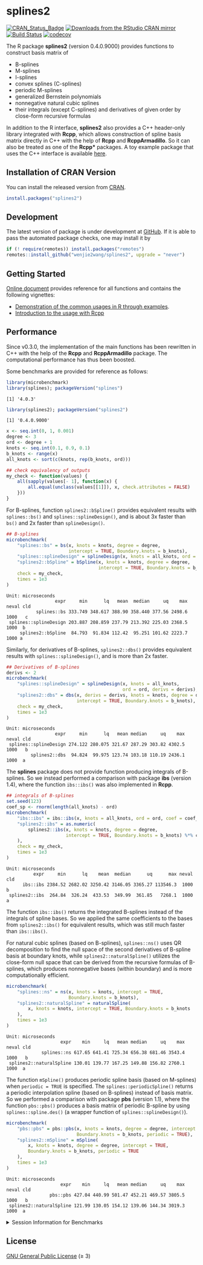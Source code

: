 splines2
================

[![CRAN\_Status\_Badge](https://www.r-pkg.org/badges/version/splines2)](https://CRAN.R-project.org/package=splines2)
[![Downloads from the RStudio CRAN
mirror](https://cranlogs.r-pkg.org/badges/splines2)](https://CRAN.R-project.org/package=splines2)
[![Build
Status](https://github.com/wenjie2wang/splines2/workflows/R-CMD-check/badge.svg)](https://github.com/wenjie2wang/splines2/actions)
[![codecov](https://codecov.io/gh/wenjie2wang/splines2/branch/main/graph/badge.svg)](https://codecov.io/gh/wenjie2wang/splines2)

The R package **splines2** (version 0.4.0.9000) provides functions to
construct basis matrix of

-   B-splines
-   M-splines
-   I-splines
-   convex splines (C-splines)
-   periodic M-splines
-   generalized Bernstein polynomials
-   nonnegative natural cubic splines
-   their integrals (except C-splines) and derivatives of given order by
    close-form recursive formulas

In addition to the R interface, **splines2** also provides a C++
header-only library integrated with **Rcpp**, which allows construction
of spline basis matrix directly in C++ with the help of **Rcpp** and
**RcppArmadillo**. So it can also be treated as one of the **Rcpp\***
packages. A toy example package that uses the C++ interface is available
[here](https://github.com/wenjie2wang/example-pkg-Rcpp-splines2).

## Installation of CRAN Version

You can install the released version from
[CRAN](https://CRAN.R-project.org/package=splines2).

``` r
install.packages("splines2")
```

## Development

The latest version of package is under development at
[GitHub](https://github.com/wenjie2wang/splines2). If it is able to pass
the automated package checks, one may install it by

``` r
if (! require(remotes)) install.packages("remotes")
remotes::install_github("wenjie2wang/splines2", upgrade = "never")
```

## Getting Started

[Online document](https://wwenjie.org/splines2) provides reference for
all functions and contains the following vignettes:

-   [Demonstration of the common usages in R through
    examples](https://wwenjie.org/splines2/articles/splines2-intro).
-   [Introduction to the usage with
    Rcpp](https://wwenjie.org/splines2/articles/splines2-wi-rcpp)

## Performance

Since v0.3.0, the implementation of the main functions has been
rewritten in C++ with the help of the **Rcpp** and **RcppArmadillo**
package. The computational performance has thus been boosted.

Some benchmarks are provided for reference as follows:

``` r
library(microbenchmark)
library(splines); packageVersion("splines")
```

    [1] '4.0.3'

``` r
library(splines2); packageVersion("splines2")
```

    [1] '0.4.0.9000'

``` r
x <- seq.int(0, 1, 0.001)
degree <- 3
ord <- degree + 1
knots <- seq.int(0.1, 0.9, 0.1)
b_knots <- range(x)
all_knots <- sort(c(knots, rep(b_knots, ord)))

## check equivalency of outputs
my_check <- function(values) {
    all(sapply(values[- 1], function(x) {
        all.equal(unclass(values[[1]]), x, check.attributes = FALSE)
    }))
}
```

For B-splines, function `splines2::bSpline()` provides equivalent
results with `splines::bs()` and `splines::splineDesign()`, and is about
3x faster than `bs()` and 2x faster than `splineDesign()`.

``` r
## B-splines
microbenchmark(
    "splines::bs" = bs(x, knots = knots, degree = degree,
                       intercept = TRUE, Boundary.knots = b_knots),
    "splines::splineDesign" = splineDesign(x, knots = all_knots, ord = ord),
    "splines2::bSpline" = bSpline(x, knots = knots, degree = degree,
                                  intercept = TRUE, Boundary.knots = b_knots),
    check = my_check,
    times = 1e3
)
```

    Unit: microseconds
                      expr     min      lq   mean  median     uq    max neval cld
               splines::bs 333.749 348.617 388.90 358.440 377.56 2498.6  1000   c
     splines::splineDesign 203.887 208.859 237.79 213.392 225.03 2368.5  1000  b 
         splines2::bSpline  84.793  91.834 112.42  95.251 101.62 2223.7  1000 a  

Similarly, for derivatives of B-splines, `splines2::dbs()` provides
equivalent results with `splines::splineDesign()`, and is more than 2x
faster.

``` r
## Derivatives of B-splines
derivs <- 2
microbenchmark(
    "splines::splineDesign" = splineDesign(x, knots = all_knots,
                                           ord = ord, derivs = derivs),
    "splines2::dbs" = dbs(x, derivs = derivs, knots = knots, degree = degree,
                          intercept = TRUE, Boundary.knots = b_knots),
    check = my_check,
    times = 1e3
)
```

    Unit: microseconds
                      expr     min      lq   mean median     uq    max neval cld
     splines::splineDesign 274.122 280.075 321.67 287.29 303.82 4302.5  1000   b
             splines2::dbs  94.824  99.975 123.74 103.18 110.19 2436.1  1000  a 

The **splines** package does not provide function producing integrals of
B-splines. So we instead performed a comparison with package **ibs**
(version 1.4), where the function `ibs::ibs()` was also implemented in
**Rcpp**.

``` r
## integrals of B-splines
set.seed(123)
coef_sp <- rnorm(length(all_knots) - ord)
microbenchmark(
    "ibs::ibs" = ibs::ibs(x, knots = all_knots, ord = ord, coef = coef_sp),
    "splines2::ibs" = as.numeric(
        splines2::ibs(x, knots = knots, degree = degree,
                      intercept = TRUE, Boundary.knots = b_knots) %*% coef_sp
    ),
    check = my_check,
    times = 1e3
)
```

    Unit: microseconds
              expr     min      lq    mean  median      uq      max neval cld
          ibs::ibs 2384.52 2682.02 3250.42 3146.05 3365.27 113546.3  1000   b
     splines2::ibs  264.84  326.24  433.53  349.99  361.85   7268.1  1000  a 

The function `ibs::ibs()` returns the integrated B-splines instead of
the integrals of spline bases. So we applied the same coefficients to
the bases from `splines2::ibs()` for equivalent results, which was still
much faster than `ibs::ibs()`.

For natural cubic splines (based on B-splines), `splines::ns()` uses QR
decomposition to find the null space of the second derivatives of
B-spline basis at boundary knots, while `splines2::naturalSpline()`
utilizes the close-form null space that can be derived from the
recursive formulas of B-splines, which produces nonnegative bases
(within boundary) and is more computationally efficient.

``` r
microbenchmark(
    "splines::ns" = ns(x, knots = knots, intercept = TRUE,
                       Boundary.knots = b_knots),
    "splines2::naturalSpline" = naturalSpline(
        x, knots = knots, intercept = TRUE, Boundary.knots = b_knots
    ),
    times = 1e3
)
```

    Unit: microseconds
                        expr    min     lq   mean median     uq    max neval cld
                 splines::ns 617.65 641.41 725.34 656.38 681.46 3543.4  1000   b
     splines2::naturalSpline 130.01 139.77 167.25 149.88 156.82 2760.1  1000  a 

The function `mSpline()` produces periodic spline basis (based on
M-splines) when `periodic = TRUE` is specified. The
`splines::periodicSpline()` returns a periodic interpolation spline
(based on B-splines) instead of basis matrix. So we performed a
comparison with package **pbs** (version 1.1), where the function
`pbs::pbs()` produces a basis matrix of periodic B-spline by using
`splines::spline.des()` (a wrapper function of
`splines::splineDesign()`).

``` r
microbenchmark(
    "pbs::pbs" = pbs::pbs(x, knots = knots, degree = degree, intercept = TRUE,
                          Boundary.knots = b_knots, periodic = TRUE),
    "splines2::mSpline" = mSpline(
        x, knots = knots, degree = degree, intercept = TRUE,
        Boundary.knots = b_knots, periodic = TRUE
    ),
    times = 1e3
)
```

    Unit: microseconds
                        expr    min     lq   mean median     uq    max neval cld
                    pbs::pbs 427.04 440.99 501.47 452.21 469.57 3805.5  1000   b
     splines2::naturalSpline 121.99 130.05 154.12 139.06 144.34 3019.3  1000  a 

<details>
<summary>
Session Information for Benchmarks
</summary>

``` r
sessionInfo()
```

    R version 4.0.3 (2020-10-10)
    Platform: x86_64-pc-linux-gnu (64-bit)
    Running under: Arch Linux

    Matrix products: default
    BLAS:   /usr/lib/libopenblasp-r0.3.12.so
    LAPACK: /usr/lib/liblapack.so.3.9.0

    locale:
     [1] LC_CTYPE=en_US.UTF-8       LC_NUMERIC=C               LC_TIME=en_US.UTF-8       
     [4] LC_COLLATE=en_US.UTF-8     LC_MONETARY=en_US.UTF-8    LC_MESSAGES=en_US.UTF-8   
     [7] LC_PAPER=en_US.UTF-8       LC_NAME=C                  LC_ADDRESS=C              
    [10] LC_TELEPHONE=C             LC_MEASUREMENT=en_US.UTF-8 LC_IDENTIFICATION=C       

    attached base packages:
    [1] splines   stats     graphics  grDevices utils     datasets  methods   base     

    other attached packages:
    [1] splines2_0.4.0.9000  microbenchmark_1.4-7

    loaded via a namespace (and not attached):
     [1] Rcpp_1.0.5       knitr_1.30       magrittr_2.0.1   MASS_7.3-53      ibs_1.4         
     [6] lattice_0.20-41  rlang_0.4.9      multcomp_1.4-15  stringr_1.4.0    tools_4.0.3     
    [11] grid_4.0.3       xfun_0.19        TH.data_1.0-10   htmltools_0.5.0  yaml_2.2.1      
    [16] survival_3.2-7   digest_0.6.27    Matrix_1.2-18    codetools_0.2-16 evaluate_0.14   
    [21] rmarkdown_2.6    sandwich_3.0-0   stringi_1.5.3    compiler_4.0.3   pbs_1.1         
    [26] mvtnorm_1.1-1    zoo_1.8-8       

</details>

## License

[GNU General Public License](https://www.gnu.org/licenses/) (≥ 3)
